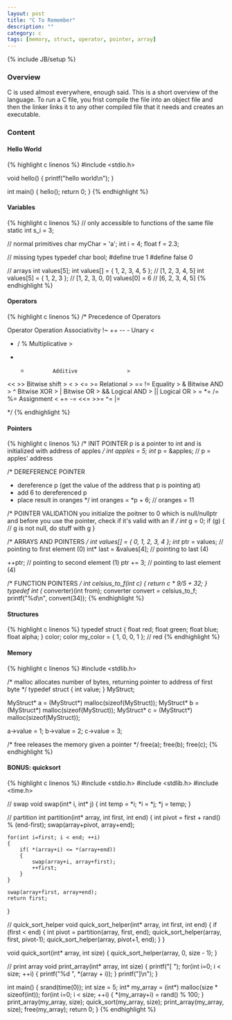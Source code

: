 ```yaml
---
layout: post
title: "C To Remember"
description: ""
category: c
tags: [memory, struct, operator, pointer, array]
---
```

{% include JB/setup %}

<!-- Overview -->
<h3>Overview</h3>

C is used almost everywhere, enough said. This is a short overview of the language. To run a C file, you frist compile the file into an object file and then the linker links it to any other compiled file that it needs and creates an executable.

<!-- Content -->
<h3>Content</h3>

<!-- -->
<h4></h4>


<!-- Hello World -->
<h4>Hello World</h4>

<!-- Code _______________________________________-->
{% highlight c linenos %}
#include <stdio.h>

void hello()
{
    printf("hello world\n");
}

int main()
{
    hello();
    return 0;
}
{% endhighlight %}
<!-- /Code ^^^^^^^^^^^^^^^^^^^^^^^^^^^^^^^^^^^^^^-->


<!-- Variables -->
<h4>Variables</h4>

<!-- Code _______________________________________-->
{% highlight c linenos %}
// only accessible to functions of the same file
static int s_i = 3;

// normal primitives
char myChar = 'a';
int i = 4;
float f = 2.3;

// missing types
typedef char bool;
#define true 1
#define false 0

// arrays
int values[5];
int values[] = { 1, 2, 3, 4, 5 };   // [1, 2, 3, 4, 5]
int values[5] = { 1, 2, 3 };        // [1, 2, 3, 0, 0]
values[0] = 6                       // [6, 2, 3, 4, 5]
{% endhighlight %}
<!-- /Code ^^^^^^^^^^^^^^^^^^^^^^^^^^^^^^^^^^^^^^-->


<!-- Operators -->
<h4>Operators</h4>

<!-- Code _______________________________________-->
{% highlight c linenos %}
/* Precedence of Operators

Operator        Operation           Associativity
!~ ++ -- -      Unary                       <
* / %           Multiplicative          >
+ -             Additive                >
<< >>           Bitwise shift           >
< > <= >=       Relational              >
== !=           Equality                >
&               Bitwise AND             >
^               Bitwise XOR             >
|               Bitwise OR              >
&&              Logical AND             >
||              Logical OR              >
= *= /= %=      Assignment                  <
+= -= <<= >>=
^= |=       

*/
{% endhighlight %}
<!-- /Code ^^^^^^^^^^^^^^^^^^^^^^^^^^^^^^^^^^^^^^-->


<!-- Pointers -->
<h4>Pointers</h4>

<!-- Code _______________________________________-->
{% highlight c linenos %}
/* INIT POINTER
p is a pointer to int and is initialized with address of apples
*/
int apples = 5;
int* p = &apples;       // p = apples' address

/* DEREFERENCE POINTER
- dereference p (get the value of the address that p is pointing at)
- add 6 to dereferenced p
- place result in oranges
*/
int oranges = *p + 6;   // oranges = 11

/* POINTER VALIDATION
you initialize the poitner to 0
which is null/nullptr and before you use
the pointer, check if it's valid with an if
*/
int* g = 0;
if (g)
{
    // g is not null, do stuff with g
}

/* ARRAYS AND POINTERS
*/
int values[] = { 0, 1, 2, 3, 4 };
int* ptr = values;          // pointing to first element (0)
int* last = &values[4];     // pointing to last (4)

++ptr;                      // pointing to second element (1)
ptr += 3;                   // pointing to last element (4)


/* FUNCTION POINTERS
*/
int celsius_to_f(int c)
{
    return c * 9/5 + 32;
}
typedef int (* converter)(int from);
converter convert = celsius_to_f;
printf("%d\n", convert(34));
{% endhighlight %}
<!-- /Code ^^^^^^^^^^^^^^^^^^^^^^^^^^^^^^^^^^^^^^-->


<!-- Structures -->
<h4>Structures</h4>

<!-- Code _______________________________________-->
{% highlight c linenos %}
typedef struct
{
    float red;
    float green;
    float blue;
    float alpha;
} color;
color my_color = { 1, 0, 0, 1 }; // red
{% endhighlight %}
<!-- /Code ^^^^^^^^^^^^^^^^^^^^^^^^^^^^^^^^^^^^^^-->


<!-- Memory -->
<h4>Memory</h4>

<!-- Code _______________________________________-->
{% highlight c linenos %}
#include <stdlib.h>

/* malloc
allocates number of bytes,
returning pointer to address of first byte
*/
typedef struct {
    int value;
} MyStruct;

MyStruct* a = (MyStruct*) malloc(sizeof(MyStruct));
MyStruct* b = (MyStruct*) malloc(sizeof(MyStruct));
MyStruct* c = (MyStruct*) malloc(sizeof(MyStruct));

a->value = 1;
b->value = 2;
c->value = 3;

/* free
releases the memory given a pointer
*/
free(a);
free(b);
free(c);
{% endhighlight %}
<!-- /Code ^^^^^^^^^^^^^^^^^^^^^^^^^^^^^^^^^^^^^^-->


<!-- BONUS -->
<h4>BONUS: quicksort</h4>

<!-- Code _______________________________________-->
{% highlight c linenos %}
#include <stdio.h>
#include <stdlib.h>
#include <time.h>

// swap
void swap(int* i, int* j)
{
	int temp = *i;
	*i = *j;
	*j = temp;
}

// partition
int partition(int* array, int first, int end)
{
	int pivot = first + rand() % (end-first);
	swap(array+pivot, array+end);

	for(int i=first; i < end; ++i)
	{
		if( *(array+i) <= *(array+end))
		{
			swap(array+i, array+first);
			++first;
		}
	}

	swap(array+first, array+end);
	return first;
}

// quick_sort_helper
void quick_sort_helper(int* array, int first, int end)
{
	if (first < end)
	{
		int pivot = partition(array, first, end);
		quick_sort_helper(array, first, pivot-1);
		quick_sort_helper(array, pivot+1, end);
	}
}

void quick_sort(int* array, int size)
{
	quick_sort_helper(array, 0, size - 1);
}

// print array
void print_array(int* array, int size)
{
	printf("[ ");
	for(int i=0; i < size; ++i)
	{
		printf("%d ", *(array + i));
	}
	printf("]\n");
}


int main()
{
	srand(time(0));
	int size = 5;
	int* my_array = (int*) malloc(size * sizeof(int));
	for(int i=0; i < size; ++i)
	{
		*(my_array+i) = rand() % 100;
	}
	print_array(my_array, size);
	quick_sort(my_array, size);
	print_array(my_array, size);
	free(my_array);
	return 0;
}
{% endhighlight %}
<!-- /Code ^^^^^^^^^^^^^^^^^^^^^^^^^^^^^^^^^^^^^^-->
